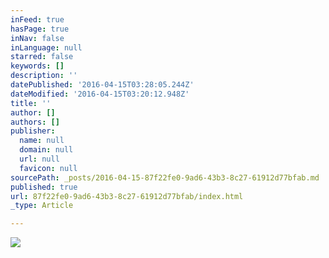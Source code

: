 ```yaml
---
inFeed: true
hasPage: true
inNav: false
inLanguage: null
starred: false
keywords: []
description: ''
datePublished: '2016-04-15T03:28:05.244Z'
dateModified: '2016-04-15T03:20:12.948Z'
title: ''
author: []
authors: []
publisher:
  name: null
  domain: null
  url: null
  favicon: null
sourcePath: _posts/2016-04-15-87f22fe0-9ad6-43b3-8c27-61912d77bfab.md
published: true
url: 87f22fe0-9ad6-43b3-8c27-61912d77bfab/index.html
_type: Article

---
```

![](https://the-grid-user-content.s3-us-west-2.amazonaws.com/2868dce0-37af-45d1-8d1a-9860eb5aaec1.jpg)